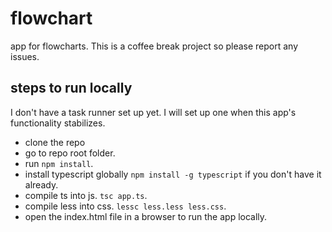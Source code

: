 # flowchart
app for flowcharts. This is a coffee break project so please report any issues.

## steps to run locally

I don't have a task runner set up yet. I will set up one when this app's functionality stabilizes.

* clone the repo
* go to repo root folder.
* run `npm install`.
* install typescript globally `npm install -g typescript` if you don't have it already.
* compile ts into js. `tsc app.ts`.
* compile less into css. `lessc less.less less.css`.
* open the index.html file in a browser to run the app locally.